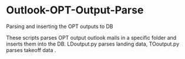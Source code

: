 # Outlook-OPT-Output-Parse
Parsing and inserting the OPT outputs to DB

These scripts parses OPT output outlook mails in a specific folder and inserts them into the DB. LDoutput.py parses landing data, TOoutput.py parses takeoff data .
